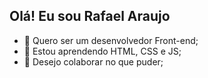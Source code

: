 ## Olá! Eu sou Rafael Araujo
- 👀 Quero ser um desenvolvedor Front-end;
- 🌱 Estou aprendendo HTML, CSS e JS;
- 💞️ Desejo colaborar no que puder;

